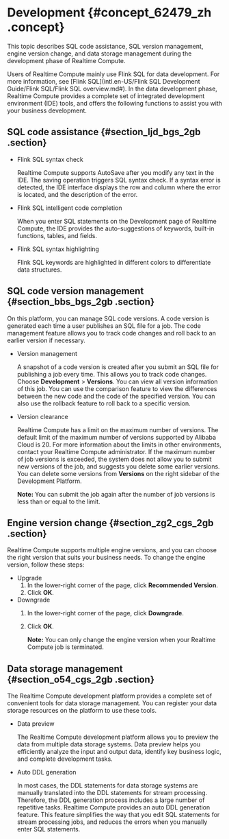 # Development {#concept_62479_zh .concept}

This topic describes SQL code assistance, SQL version management, engine version change, and data storage management during the development phase of Realtime Compute.

Users of Realtime Compute mainly use Flink SQL for data development. For more information, see [Flink SQL](intl.en-US/Flink SQL Development Guide/Flink SQL/Flink SQL overview.md#). In the data development phase, Realtime Compute provides a complete set of integrated development environment \(IDE\) tools, and offers the following functions to assist you with your business development.

## SQL code assistance {#section_ljd_bgs_2gb .section}

-   Flink SQL syntax check

    Realtime Compute supports AutoSave after you modify any text in the IDE. The saving operation triggers SQL syntax check. If a syntax error is detected, the IDE interface displays the row and column where the error is located, and the description of the error.

-   Flink SQL intelligent code completion

    When you enter SQL statements on the Development page of Realtime Compute, the IDE provides the auto-suggestions of keywords, built-in functions, tables, and fields.

-   Flink SQL syntax highlighting

    Flink SQL keywords are highlighted in different colors to differentiate data structures.


## SQL code version management {#section_bbs_bgs_2gb .section}

On this platform, you can manage SQL code versions. A code version is generated each time a user publishes an SQL file for a job. The code management feature allows you to track code changes and roll back to an earlier version if necessary.

-   Version management

    A snapshot of a code version is created after you submit an SQL file for publishing a job every time. This allows you to track code changes. Choose **Development** \> **Versions**. You can view all version information of this job. You can use the comparison feature to view the differences between the new code and the code of the specified version. You can also use the rollback feature to roll back to a specific version.

-   Version clearance

    Realtime Compute has a limit on the maximum number of versions. The default limit of the maximum number of versions supported by Alibaba Cloud is 20. For more information about the limits in other environments, contact your Realtime Compute administrator. If the maximum number of job versions is exceeded, the system does not allow you to submit new versions of the job, and suggests you delete some earlier versions. You can delete some versions from **Versions** on the right sidebar of the Development Platform.

    **Note:** You can submit the job again after the number of job versions is less than or equal to the limit.


## Engine version change {#section_zg2_cgs_2gb .section}

Realtime Compute supports multiple engine versions, and you can choose the right version that suits your business needs. To change the engine version, follow these steps:

-   Upgrade
    1.  In the lower-right corner of the page, click **Recommended Version**.
    2.  Click **OK**.
-   Downgrade
    1.  In the lower-right corner of the page, click **Downgrade**.
    2.  Click **OK**.

        **Note:** You can only change the engine version when your Realtime Compute job is terminated.


## Data storage management {#section_o54_cgs_2gb .section}

The Realtime Compute development platform provides a complete set of convenient tools for data storage management. You can register your data storage resources on the platform to use these tools.

-   Data preview

    The Realtime Compute development platform allows you to preview the data from multiple data storage systems. Data preview helps you efficiently analyze the input and output data, identify key business logic, and complete development tasks.

-   Auto DDL generation

    In most cases, the DDL statements for data storage systems are manually translated into the DDL statements for stream processing. Therefore, the DDL generation process includes a large number of repetitive tasks. Realtime Compute provides an auto DDL generation feature. This feature simplifies the way that you edit SQL statements for stream processing jobs, and reduces the errors when you manually enter SQL statements.


